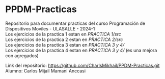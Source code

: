 # PPDM-Practicas
Repositorio para documentar practicas del curso Programación de Dispositivos Moviles - ULASALLE - 2024-1  
Los ejercicios de la practica 1 estan en *PRACTICA 1/src*  
Los ejercicios de la practica 2 estan en *PRACTICA 2/src*  
Los ejercicios de la practica 3 estan en *PRACTICA 3 y 4/*  
Los ejercicios de la practica 4 estan en *PRACTICA 3 y 4/* (es una mejora con agregados)  

Link del repositorio: https://github.com/CharlsMikhail/PPDM-Practicas.git  
Alumno: Carlos Mijail Mamani Anccasi  
